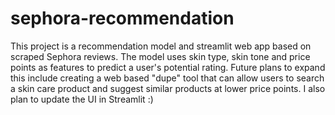 # sephora-recommendation

This project is a recommendation model and streamlit web app based on scraped Sephora reviews. The model uses skin type, skin tone and price points as features to predict a user's potential rating. Future plans to expand this include creating a web based "dupe" tool that can allow users to search a skin care product and suggest similar products at lower price points. I also plan to update the UI in Streamlit :) 
